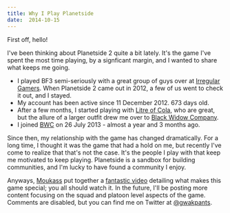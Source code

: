 ```yaml
---
title: Why I Play Planetside
date:  2014-10-15
---
```

First off, hello!

I've been thinking about Planetside 2 quite a bit lately. It's the game I've spent the most time playing, by a signficant margin, and I wanted to share what keeps me going.

- I played BF3 semi-seriously with a great group of guys over at [Irregular Gamers](http://www.irregulargamers.com/). When Planetside 2 came out in 2012, a few of us went to check it out, and I stayed.
- My account has been active since 11 December 2012. 673 days old.
- After a few months, I started playing with [Litre of Cola](http://stats.dasanfall.com/ps2/outfit/LOC), who are great, but the allure of a larger outfit drew me over to [Black Widow Company](http://the-bwc.com).
- I joined [BWC](http://the-bwc.com/forum/showthread.php?38867-Planetside-2-Application-gwak&highlight=gwak+application) on 26 July 2013 - almost a year and 3 months ago.

Since then, my relationship with the game has changed dramatically. For a long time, I thought it was the game that had a hold on me, but recently I've come to realize that that's not the case. It's the people I play with that keep me motivated to keep playing. Planetside is a sandbox for building communities, and I'm lucky to have found a community I enjoy. 

Anyways, [Moukass](https://www.youtube.com/channel/UC-SqzlJh3Bllv9kR4V2Kw8A) put together a [fantastic video](https://www.youtube.com/watch?v=Z_PSjQQrGCo&feature=youtu.be) detailing what makes this game special; you all should watch it. In the future, I'll be posting more content focusing on the squad and platoon level aspects of the game. Comments are disabled, but you can find me on Twitter at [@gwakpants](http://twitter.com/gwakpants).
